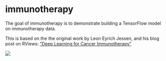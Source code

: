 
<!-- README.md is generated from README.Rmd. Please edit that file -->

# immunotherapy

<!-- badges: start -->

<!-- badges: end -->

The goal of immunotherapy is to demonstrate building a TensorFlow model
on immunotherapy data.

This is based on the the original work by Leon Eyrich Jessen, and his
blog post on RViews: [“Deep Learning for Cancer
Immunotherapy”](https://blogs.rstudio.com/tensorflow/posts/2018-01-29-dl-for-cancer-immunotherapy/)

![](https://blogs.rstudio.com/tensorflow/posts/2018-01-29-dl-for-cancer-immunotherapy/images/sequence-motif.png)
